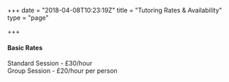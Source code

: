 +++
date = "2018-04-08T10:23:19Z"
title = "Tutoring Rates & Availability"
type = "page"

+++
#### Basic Rates

Standard Session - £30/hour  
Group Session - £20/hour per person